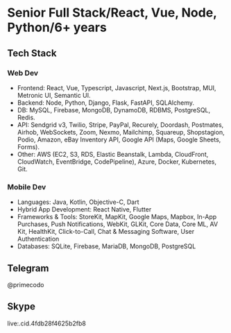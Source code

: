 # Senior Full Stack/React, Vue, Node, Python/6+ years
## Tech Stack

### Web Dev
- Frontend: 
React, Vue, Typescript, Javascript, Next.js, Bootstrap, MUI, Metronic UI, Semantic UI.
- Backend: 
Node, Python, Django, Flask, FastAPI, SQLAlchemy.
- DB: 
MySQL, Firebase, MongoDB, DynamoDB, RDBMS, PostgreSQL, Redis.
- API: 
Sendgrid v3, Twilio, Stripe, PayPal, Recurely, Doordash, Postmates, Airhob, WebSockets, Zoom, Nexmo, Mailchimp, Squareup, Shopstagion, Podio, Amazon, eBay Inventory API, Google API (Maps, Google Sheets, Forms).
- Other: 
AWS (EC2, S3, RDS, Elastic Beanstalk, Lambda, CloudFront, CloudWatch, EventBridge, CodePipeline), Azure, Docker, Kubernetes, Git.

### Mobile Dev
- Languages: Java, Kotlin, Objective-C, Dart
- Hybrid App Development: React Native, Flutter
- Frameworks & Tools: StoreKit, MapKit, Google Maps, Mapbox, In-App Purchases, Push Notifications, WebKit, GLKit, Core Data, Core ML, AV Kit, HealthKit, Click-to-Call, Chat & Messaging Software, User Authentication
- Databases: SQLite, Firebase, MariaDB, MongoDB, PostgreSQL
  
## Telegram
@primecodo

## Skype
live:.cid.4fdb28f4625b2fb8


